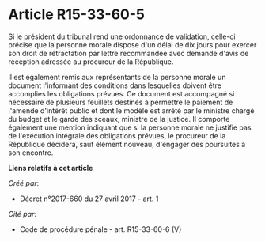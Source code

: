 # Article R15-33-60-5

Si le président du tribunal rend une ordonnance de validation, celle-ci précise que la personne morale dispose d'un délai de
dix jours pour exercer son droit de rétractation par lettre recommandée avec demande d'avis de réception adressée au
procureur de la République.

Il est également remis aux représentants de la personne morale un document l'informant des conditions dans lesquelles doivent
être accomplies les obligations prévues. Ce document est accompagné si nécessaire de plusieurs feuillets destinés à permettre
le paiement de l'amende d'intérêt public et dont le modèle est arrêté par le ministre chargé du budget et le garde des
sceaux, ministre de la justice. Il comporte également une mention indiquant que si la personne morale ne justifie pas de
l'exécution intégrale des obligations prévues, le procureur de la République décidera, sauf élément nouveau, d'engager des
poursuites à son encontre.

**Liens relatifs à cet article**

_Créé par_:

  - Décret n°2017-660 du 27 avril 2017 - art. 1

_Cité par_:

  - Code de procédure pénale - art. R15-33-60-6 (V)
